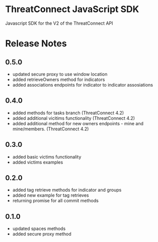 # ThreatConnect JavaScript SDK
Javascript SDK for the V2 of the ThreatConnect API

# Release Notes

## 0.5.0
* updated secure proxy to use window location
* added retrieveOwners method for indicators
* added associations endpoints for indicator to indicator assosiations

## 0.4.0
* added methods for tasks branch (ThreatConnect 4.2)
* added additional vicitims functionality (ThreatConnect 4.2)
* added additional method for new owners endpoints - mine and mine/members.  (ThreatConnect 4.2)

## 0.3.0
* added basic victims functionality
* added victims examples

## 0.2.0
* added tag retrieve methods for indicator and groups
* added new example for tag retrieves
* returning promise for all commit methods

## 0.1.0
* updated spaces methods
* added secure proxy method
